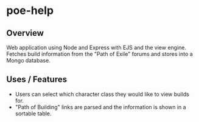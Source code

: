 # poe-help
## Overview
Web application using Node and Express with EJS and the view engine. Fetches build information from the "Path of Exile" forums and stores into a Mongo database.
## Uses / Features
- Users can select which character class they would like to view builds for.
- "Path of Building" links are parsed and the information is shown in a sortable table.
